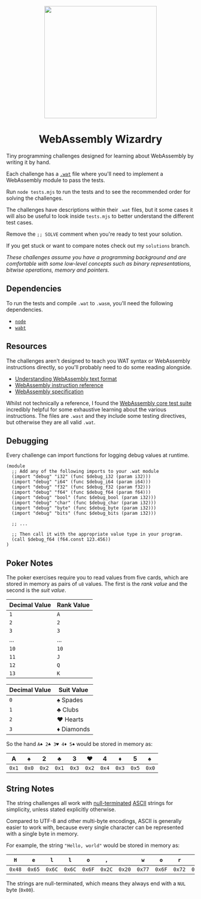 <p align="center"><img width="300" src="https://github.com/user-attachments/assets/0d8c7c5d-ffdc-4a2a-9c45-07d58fbd4ff1" /></p>
<h1 align="center">WebAssembly Wizardry</h1>

Tiny programming challenges designed for learning about WebAssembly by writing it by hand.

Each challenge has a [`.wat`][wat] file where you'll need to implement a WebAssembly module to pass the tests.

Run `node tests.mjs` to run the tests and to see the recommended order for solving the challenges.

The challenges have descriptions within their `.wat` files, but it some cases it will also be useful to look inside `tests.mjs` to better understand the different test cases.

Remove the `;; SOLVE` comment when you're ready to test your solution.

If you get stuck or want to compare notes check out my `solutions` branch.

_These challenges assume you have a programming background and are comfortable with some low-level concepts such as binary representations, bitwise operations, memory and pointers._

## Dependencies

To run the tests and compile `.wat` to `.wasm`, you'll need the following dependencies.

- [`node`](https://nodejs.org)
- [`wabt`](https://github.com/WebAssembly/wabt)

## Resources

The challenges aren't designed to teach you WAT syntax or WebAssembly instructions directly, so you'll probably need to do some reading alongside.

- [Understanding WebAssembly text format](https://developer.mozilla.org/en-US/docs/WebAssembly/Understanding_the_text_format)
- [WebAssembly instruction reference](https://developer.mozilla.org/en-US/docs/WebAssembly/Reference)
- [WebAssembly specification](https://webassembly.github.io/spec/core/)

Whilst not technically a reference, I found the [WebAssembly core test suite](https://github.com/WebAssembly/spec/tree/main/test/core) incredibly helpful for some exhaustive learning about the various instructions. The files are `.wast` and they include some testing directives, but otherwise they are all valid `.wat`.

## Debugging

Every challenge can import functions for logging debug values at runtime.

```wat
(module
  ;; Add any of the following imports to your .wat module
  (import "debug" "i32" (func $debug_i32 (param i32)))
  (import "debug" "i64" (func $debug_i64 (param i64)))
  (import "debug" "f32" (func $debug_f32 (param f32)))
  (import "debug" "f64" (func $debug_f64 (param f64)))
  (import "debug" "bool" (func $debug_bool (param i32)))
  (import "debug" "char" (func $debug_char (param i32)))
  (import "debug" "byte" (func $debug_byte (param i32)))
  (import "debug" "bits" (func $debug_bits (param i32)))

  ;; ...

  ;; Then call it with the appropriate value type in your program.
  (call $debug_f64 (f64.const 123.456))
)
```

## Poker Notes

The poker exercises require you to read values from five cards, which are stored in memory as pairs of `u8` values. The first is the _rank value_ and the second is the _suit value_.

| Decimal Value | Rank Value |
| ------------- | ---------- |
| `1`           | `A`        |
| `2`           | `2`        |
| `3`           | `3`        |
| ...           | ...        |
| `10`          | `10`       |
| `11`          | `J`        |
| `12`          | `Q`        |
| `13`          | `K`        |

| Decimal Value | Suit Value |
| ------------- | ---------- |
| `0`           | ♠ Spades   |
| `1`           | ♣ Clubs    |
| `2`           | ♥ Hearts   |
| `3`           | ♦ Diamonds |

So the hand `A♠ 2♣️ 3♥ 4♦ 5♠️` would be stored in memory as:

| A     | ♠     | 2     | ♣️    | 3     | ♥     | 4     | ♦     | 5     | ♠ ️   |
| ----- | ----- | ----- | ----- | ----- | ----- | ----- | ----- | ----- | ----- |
| `0x1` | `0x0` | `0x2` | `0x1` | `0x3` | `0x2` | `0x4` | `0x3` | `0x5` | `0x0` |

## String Notes

The string challenges all work with [null-terminated](https://en.wikipedia.org/wiki/Null-terminated_string) [ASCII](https://en.wikipedia.org/wiki/ASCII) strings for simplicity, unless stated explicitly otherwise.

Compared to UTF-8 and other multi-byte encodings, ASCII is generally easier to work with, because every single character can be represented with a single byte in memory.

For example, the string `"Hello, world"` would be stored in memory as:

| `H`    | `e`    | `l`    | `l`    | `o`    | `,`    | ` `    | `w`    | `o`    | `r`    | `l`    | `d`    | END    |
| ------ | ------ | ------ | ------ | ------ | ------ | ------ | ------ | ------ | ------ | ------ | ------ | ------ |
| `0x48` | `0x65` | `0x6C` | `0x6C` | `0x6F` | `0x2C` | `0x20` | `0x77` | `0x6F` | `0x72` | `0x6C` | `0x64` | `0x00` |

The strings are null-terminated, which means they always end with a `NUL` byte (`0x00`).

[wat]: https://developer.mozilla.org/en-US/docs/WebAssembly/Understanding_the_text_format
